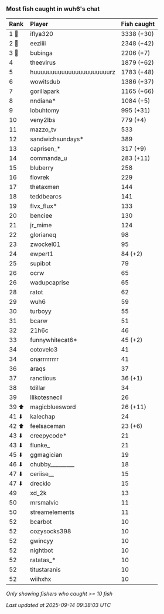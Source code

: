 ### Most fish caught in wuh6's chat

| Rank  | Player                    | Fish caught |
|:------|:--------------------------|:------------|
| 1 🥇  | iflya320                  | 3338 (+30)  |
| 2 🥈  | eeziiii                   | 2348 (+42)  |
| 3 🥉  | bubinga                   | 2206 (+7)   |
| 4     | theevirus                 | 1879 (+62)  |
| 5     | huuuuuuuuuuuuuuuuuuuuuurz | 1783 (+48)  |
| 6     | wowitsdub                 | 1386 (+37)  |
| 7     | gorillapark               | 1165 (+66)  |
| 8     | nndiana*                  | 1084 (+5)   |
| 9     | lobuhtomy                 | 995 (+31)   |
| 10    | veny2lbs                  | 779 (+4)    |
| 11    | mazzo_tv                  | 533         |
| 12    | sandwichsundays*          | 389         |
| 13    | caprisen_*                | 317 (+9)    |
| 14    | commanda_u                | 283 (+11)   |
| 15    | bluberry                  | 258         |
| 16    | flovrek                   | 229         |
| 17    | thetaxmen                 | 144         |
| 18    | teddbearcs                | 141         |
| 19    | flvx_flux*                | 133         |
| 20    | benciee                   | 130         |
| 21    | jr_mime                   | 124         |
| 22    | glorianeq                 | 98          |
| 23    | zwockel01                 | 95          |
| 24    | ewpert1                   | 84 (+2)     |
| 25    | supibot                   | 79          |
| 26    | ocrw                      | 65          |
| 26    | wadupcaprise              | 65          |
| 28    | ratot                     | 62          |
| 29    | wuh6                      | 59          |
| 30    | turboyy                   | 55          |
| 31    | bcarw                     | 51          |
| 32    | 21h6c                     | 46          |
| 33    | funnywhitecat6*           | 45 (+2)     |
| 34    | cotovelo3                 | 41          |
| 34    | onarrrrrrrr               | 41          |
| 36    | araqs                     | 37          |
| 37    | ranctious                 | 36 (+1)     |
| 38    | tdillar                   | 34          |
| 39    | llikotesnecil             | 26          |
| 39 ⬆  | magicbluesword            | 26 (+11)    |
| 41 ⬇  | kalechap                  | 24          |
| 42 ⬆  | feelsaceman               | 23 (+6)     |
| 43 ⬇  | creepycode*               | 21          |
| 43 ⬇  | flunke_                   | 21          |
| 45 ⬇  | ggmagician                | 19          |
| 46 ⬇  | chubby_________           | 18          |
| 47 ⬇  | ceriise__                 | 15          |
| 47 ⬇  | drecklo                   | 15          |
| 49    | xd_2k                     | 13          |
| 50    | mrsmalvic                 | 11          |
| 50    | streamelements            | 11          |
| 52    | bcarbot                   | 10          |
| 52    | cozysocks398              | 10          |
| 52    | gwincyy                   | 10          |
| 52    | nightbot                  | 10          |
| 52    | ratatas_*                 | 10          |
| 52    | titustaranis              | 10          |
| 52    | wiihxhx                   | 10          |

_Only showing fishers who caught >= 10 fish_

_Last updated at 2025-09-14 09:38:03 UTC_